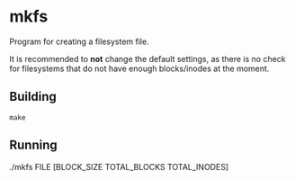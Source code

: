 # mkfs

Program for creating a filesystem file.

It is recommended to **not** change the default settings,
as there is no check for filesystems that do not have enough
blocks/inodes at the moment.

## Building
```
make
```

## Running
./mkfs FILE [BLOCK_SIZE TOTAL_BLOCKS TOTAL_INODES]
